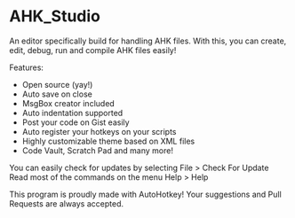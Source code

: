 AHK_Studio
==========

An editor specifically build for handling AHK files.
With this, you can create, edit, debug, run and compile AHK files easily!

Features:
- Open source (yay!)
- Auto save on close
- MsgBox creator included
- Auto indentation supported
- Post your code on Gist easily
- Auto register your hotkeys on your scripts
- Highly customizable theme based on XML files
- Code Vault, Scratch Pad and many more!

You can easily check for updates by selecting File > Check For Update
Read most of the commands on the menu Help > Help

This program is proudly made with AutoHotkey!
Your suggestions and Pull Requests are always accepted.